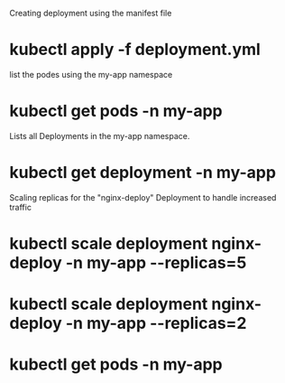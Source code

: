 Creating deployment using the manifest file

# kubectl apply -f deployment.yml

list the podes using the my-app namespace
# kubectl get pods -n my-app

Lists all Deployments in the my-app namespace.
# kubectl get deployment -n my-app

Scaling replicas for the "nginx-deploy" Deployment to handle increased traffic

 # kubectl scale deployment nginx-deploy -n my-app --replicas=5

 # kubectl scale deployment nginx-deploy -n my-app --replicas=2

# kubectl get pods -n my-app
